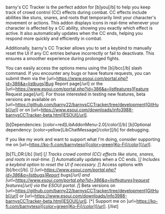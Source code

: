 barny's CC Tracker is the perfect addon for [b]you[/b] to help you keep track of crowd control (CC) effects during combat. CC effects include abilities like stuns, snares, and roots that temporarily limit your character's movement or actions. This addon displays icons in real-time whenever your character is affected by a CC ability, showing you exactly which effect is active. It also automatically updates when the CC ends, helping you respond more quickly and efficiently in combat.

Additionally, barny's CC Tracker allows you to set a keybind to manually reset the UI if any CC entries behave incorrectly or fail to deactivate. This ensures a smoother experience during prolonged fights.

You can easily access the options menu using the [b]/bcc[/b] slash command. If you encounter any bugs or have feature requests, you can submit them via the [url=https://www.esoui.com/portal.php?id=386&a=listbugs]Bug Report page[/url] or the [url=https://www.esoui.com/portal.php?id=386&a=listfeatures]Feature Request page[/url]. For those interested in testing new features, beta versions are available on [url=https://github.com/barny22/barnysCCTracker/tree/development]GitHub[/url] or on [url=https://www.esoui.com/downloads/info3988-barnysCCTracker-beta.html]ESOUI[/url].

[b]Dependencies: [color=red]LibAddonMenu-2.0[/color][/b]
[b]Optional dependency: [color=yellow]LibChatMessage[/color][/b] for debugging.

If you like my work and want to support what I'm doing, consider supporting me on [url=https://ko-fi.com/barnyteso][color=green]Ko-Fi[/color][/url].

[b]TL;DR:[/b]
[list]
[*] Tracks crowd control (CC) effects like stuns, snares, and roots in real-time.
[*] Automatically updates when a CC ends.
[*] Includes a keybind option to reset the UI if necessary.
[*] Access options with [b]/bcc[/b].
[*] [url=https://www.esoui.com/portal.php?id=386&a=listbugs]Report bugs[/url] and [url=https://www.esoui.com/portal.php?id=386&a=listfeatures]request features[/url] via the ESOUI portal.
[*] Beta versions on [url=https://github.com/barny22/barnysCCTracker/tree/development]GitHub[/url] or [url=https://www.esoui.com/downloads/info3988-barnysCCTracker-beta.html]ESOUI[/url].
[*] Support me on [url=https://ko-fi.com/barnyteso][color=green]Ko-Fi[/color][/url].
[/list]